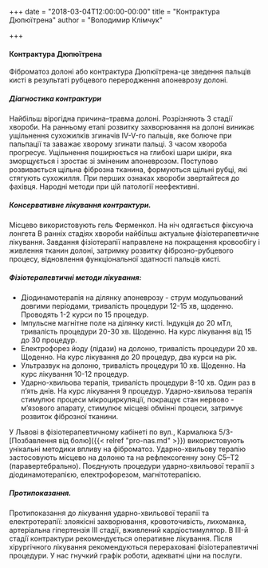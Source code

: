 +++
date = "2018-03-04T12:00:00-00:00"
title = "Контрактура Дюпюїтрена"
author = "Володимир Клімчук"

+++

#### Контрактура Дюпюїтрена 
   
Фіброматоз долоні або контрактура Дюпюїтрена-це зведення пальців кисті в результаті рубцевого переродження апоневрозу долоні. 

##### Діагностика контрактури 

Найбільш вірогідна причина–травма долоні. Розрізняють 3 стадії хвороби. На ранньому етапі розвитку захворювання на долоні виникає ущільнення сухожилків згиначів IV-V-го пальців, яке болюче при пальпації та заважає хворому згинати пальці. З часом хвороба прогресує. Ущільнення поширюється на глибокі шари шкіри, яка зморщується і зростає зі зміненим апоневрозом. Поступово розвивається щільна фіброзна тканина, формуються щільні рубці, які стягують сухожилля. При перших ознаках хвороби звертайтеся до фахівця. Народні методи при цій патології неефективні. 

##### Консервативне лікування контрактури.

Місцево використовують гель Ферменкол. На ніч одягається фіксуюча лонгета
В ранніх стадіях хвороби найбільш актуальне фізіотерапевтичне лікування.
Завдання фізіотерапії направлене на покращення кровообігу і живлення тканин долоні, затримку розвитку фіброзно-рубцевого процесу, відновлення функціональної здатності пальців кисті. 

##### Фізіотерапевтичні методи лікування: 

* Діодинамотерапія на ділянку апоневрозу - струм модульований довгими періодами, тривалість процедури 12-15 хв, щоденно. Проводять 1-2 курси по 15 процедур.
* Імпульсне магнітне поле на ділянку кисті. Індукція до 20 мТл, тривалість процедури 20-30 хв. Щоденно. На курс лікування від 15 до 30 процедур.
* Електрофорез йоду (лідази) на долоню, тривалість процедури 20 хв. Щоденно. На курс лікування до 20 процедур, два курси на рік.
* Ультразвук на долоню, тривалість процедури 10 хв. Щоденно. На курс лікування 10-12 процедур.
* Ударно-хвильова терапія, тривалість процедури 8-10 хв. Один раз в п’ять днів. На курс лікування 9 процедур. Ударно-хвильова терапія стимулює процеси мікроциркуляції, покращує стан нервово - м’язового апарату, стимулює місцеві обмінні процеси, затримує розвиток фіброзної тканини.

У Львові в фізіотерапевтичному кабінеті по вул., Кармалюка 5/3-[Позбавлення від болю]({{< relref "pro-nas.md" >}}) використовують унікальні методики впливу на фіброматоз. Ударно-хвильову терапію застосовують місцево на долоню та на рефлексогенну зону C5–Т2 (паравертебрально). Поєднують процедури ударно-хвильової терапії з діодинамотерапією, електрофорезом, магнітотерапією.

##### Протипоказання.

Протипоказання до лікування ударно-хвильової терапії та електротерапії: злоякісні захворювання, кровоточивість, лихоманка, артеріальна гіпертензія III стадії, вживлений кардіостимулятор. В III-й  стадії контрактури рекомендується оперативне лікування. Після хірургічного лікування рекомендуються перераховані фізіотерапевтичні процедури. У нас гнучкий графік роботи, адекватні ціни на послуги.  































